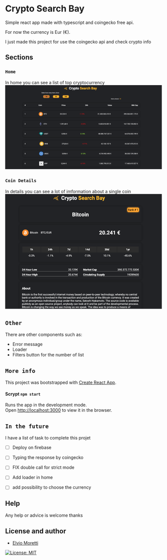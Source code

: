 # Crypto Search Bay
Simple react app made with typescript and coingecko free api.

For now the currency is Eur (€).

I just made this project for use the coingecko api and check crypto info

## Sections
###  `Home`
In home you can see a list of top cryptocurrency
![Alt text](./public/img/home.png "Optional title")

###  `Coin Details`
In details you can see a lot of imformation about a single coin
![Alt text](./public/img/details.png "Optional title")

## `Other`
There are other components such as:
 - Error message
 - Loader
 - Filters button for the number of list


## `More info`
This project was bootstrapped with [Create React App](https://github.com/facebook/create-react-app).

#### Scrypt `npm start`

Runs the app in the development mode.\
Open [http://localhost:3000](http://localhost:3000) to view it in the browser.

## `In the future`
I have a list of task to complete this projet 

 - [ ] Deploy on firebase
 - [ ] Typing the response by coingecko

 - [ ] FIX double call for strict mode
 - [ ] Add loader in home
 - [ ] add possibility to choose the currency
 
## Help

Any help or advice is welcome thanks
## License and author
- [Elvio Moretti](https://github.com/ecali)

[![License: MIT](https://img.shields.io/badge/License-MIT-yellow.svg)](https://opensource.org/licenses/MIT)
